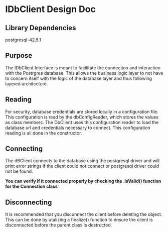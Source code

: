 # IDbClient Design Doc # 

## Library Dependencies ##
postgresql-42.5.1

## Purpose ##
The IDbClient Interface is meant to facilitate the connection and interaction with the Postrgres database. This allows the business logic layer to not have to concern itself with the logic of the database layer and thus following layered architecture.

## Reading  ##
For security, database credentials are stored locally in a configuration file.
This configuration is read by the dbConfigReader, which stores the values as class members. 
The DbClient uses this configuration reader to load the database url and credentials necessary to connect.
This configuration reading is all done in the constructor.

## Connecting ##
The dBClient connects to the database using the postgresql driver and will print error strings if the client could not connect or postgresql driver could not be found.

**You can verify if it connected properly by checking the .isValid() function for the Connection class**

## Disconnecting ##
It is recommended that you disconnect the client before deleting the object. This can be done by utalizing a finalize()  function to ensure the client is disconnected before the parent class is destructed.